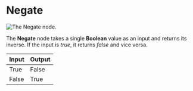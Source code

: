 # Negate

![The Negate node.](../../../.gitbook/assets/nodenegate.png)

The **Negate** node takes a single **Boolean** value as an input and returns its inverse. If the input is _true_, it returns _false_ and vice versa.

| Input | Output |
| :--- | :--- |
| True | False |
| False | True |